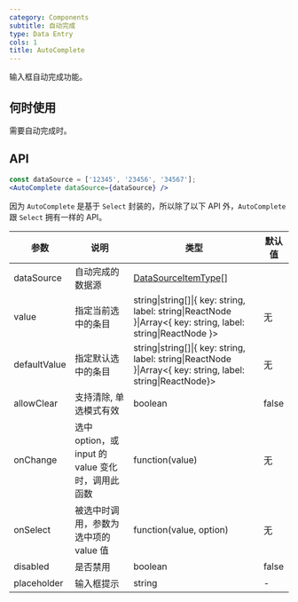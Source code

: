 ```yaml
---
category: Components
subtitle: 自动完成
type: Data Entry
cols: 1
title: AutoComplete
---
```


输入框自动完成功能。

## 何时使用

需要自动完成时。

## API

```jsx
const dataSource = ['12345', '23456', '34567'];
<AutoComplete dataSource={dataSource} />
```
因为 `AutoComplete` 是基于 `Select` 封装的，所以除了以下 API 外，`AutoComplete` 跟 `Select` 拥有一样的 API。

| 参数           | 说明                             | 类型        | 默认值 |
|----------------|----------------------------------|------------|---------|
| dataSource          | 自动完成的数据源 | [DataSourceItemType](https://git.io/vMMKF)[]     |         |
| value    | 指定当前选中的条目 | string\|string[]\|{ key: string, label: string\|ReactNode }\|Array<{ key: string, label: string\|ReactNode }>   |  无  |
| defaultValue | 指定默认选中的条目 | string\|string[]\|{ key: string, label: string\|ReactNode }\|Array<{ key: string, label: string\|ReactNode}>   |  无  |
| allowClear   | 支持清除, 单选模式有效 | boolean | false |
| onChange | 选中 option，或 input 的 value 变化时，调用此函数 | function(value) | 无 |
| onSelect | 被选中时调用，参数为选中项的 value 值	| function(value, option)	| 无 |
| disabled | 是否禁用 | boolean | false |
| placeholder | 输入框提示 | string | - |
